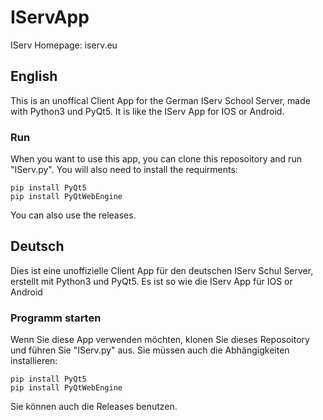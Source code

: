 # IServApp
IServ Homepage: iserv.eu

## English
This is an unoffical Client App for the German IServ School Server,
made with Python3 und PyQt5. It is like the IServ App for IOS or Android.

### Run
When you want to use this app, you can clone this reposoitory and run "IServ.py".
You will also need to install the requirments:

    pip install PyQt5
    pip install PyQtWebEngine

You can also use the releases.

## Deutsch
Dies ist eine unoffizielle Client App für den deutschen IServ Schul Server,
erstellt mit Python3 und PyQt5. Es ist so wie die IServ App für IOS or Android

### Programm starten
Wenn Sie diese App verwenden möchten, klonen Sie dieses Reposoitory und führen Sie "IServ.py" aus. 
Sie müssen auch die Abhängigkeiten installieren:

    pip install PyQt5
    pip install PyQtWebEngine

Sie können auch die Releases benutzen.
